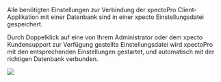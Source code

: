 Alle benötigten Einstellungen zur Verbindung der xpectoPro Client-Applikation mit einer Datenbank sind in einer xpecto Einstellungsdatei gespeichert.

Durch Doppelklick auf eine von Ihrem Administrator oder dem xpecto Kundensupport zur Verfügung gestellte Einstellungsdatei wird xpectoPro mit den entsprechenden Einstellungen gestartet, und automatisch mit der richtigen Datenbank verbunden.

![](http://xpecto.github.io/docs/img/img_1437996071744.png)
